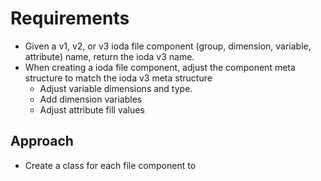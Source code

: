 # Requirements
* Given a v1, v2, or v3 ioda file component (group, dimension, variable, attribute) name, return the ioda v3 name.
* When creating a ioda file component, adjust the component meta structure to match the ioda v3 meta structure
  * Adjust variable dimensions and type.
  * Add dimension variables
  * Adjust attribute fill values
## Approach
* Create a class for each file component to 